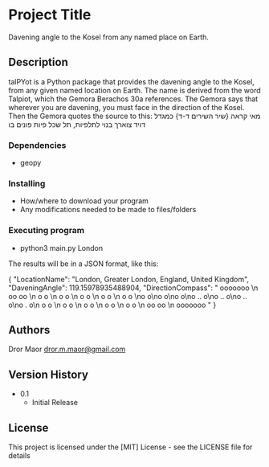 # Project Title

Davening angle to the Kosel from any named place on Earth.

## Description

talPYot is a Python package that provides the davening angle to the Kosel, from any given named location on Earth.
The name is derived from the word Talpiot, which the Gemora Berachos 30a references.
The Gemora says that wherever you are davening, you must face in the direction of the Kosel. Then the Gemora quotes the source to this:
מאי קראה {שיר השירים ד-ד} כמגדל דויד צוארך בנוי לתלפיות, תל שכל פיות פונים בו

### Dependencies

* geopy

### Installing

* How/where to download your program
* Any modifications needed to be made to files/folders

### Executing program

* python3 main.py London

The results will be in a JSON format, like this:

{
    "LocationName": "London, Greater London, England, United Kingdom",
    "DaveningAngle": 119.15978935488904,
    "DirectionCompass": "       ooooooo       \n     oo       oo     \n    o           o    \n   o             o   \n  o               o  \n o                 o \n o                 o \no                   o\no                   o\no                   o\no         ..        o\no           ..      o\no             ..    o\no               .   o\n o                 o \n o                 o \n  o               o  \n   o             o   \n    o           o    \n     oo       oo     \n       ooooooo       "
}


## Authors

Dror Maor 
dror.m.maor@gmail.com

## Version History

* 0.1
    * Initial Release

## License

This project is licensed under the [MIT] License - see the LICENSE file for details

